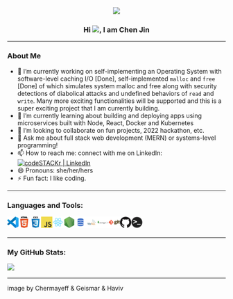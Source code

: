 <div align="center">
  <img margin="auto" width="50%" height="auto"
       src="https://mir-s3-cdn-cf.behance.net/project_modules/1400/31460c94006031.5e737d384a2c7.gif"/>
</div> 
<h3 align="center">Hi <img src="https://raw.githubusercontent.com/MartinHeinz/MartinHeinz/master/wave.gif" width="20">, I am Chen Jin</h3>
  
<!--
**chen-jin021/chen-jin021** is a ✨ _special_ ✨ repository because its `README.md` (this file) appears on your GitHub profile.

Here are some ideas to get you started:
- 🤔 I’m looking for help with ...
-->

---

### About Me

- 🔭 I’m currently working on self-implementing an Operating System with software-level caching I/O [Done], self-implemented `malloc` and `free` [Done] of which simulates system malloc and free along with security detections of diabolical attacks and undefined behaviors of `read` and `write`. Many more exciting functionalities will be supported and this is a super exciting project that I am currently building.
- 🌱 I’m currently learning about building and deploying apps using microservices built with Node, React, Docker and Kubernetes
- 👯 I’m looking to collaborate on fun projects, 2022 hackathon, etc.
- 💬 Ask me about full stack web development (MERN) or systems-level programming!
- 📫 How to reach me: connect with me on LinkedIn: [<img alt="codeSTACKr | LinkedIn" width="22px" src="https://cdn.jsdelivr.net/npm/simple-icons@v3/icons/linkedin.svg" />][linkedin]
- 😄 Pronouns: she/her/hers
- ⚡ Fun fact: I like coding.

--- 

### Languages and Tools:

<img align="left" alt="Visual Studio Code" width="26px" src="https://raw.githubusercontent.com/github/explore/80688e429a7d4ef2fca1e82350fe8e3517d3494d/topics/visual-studio-code/visual-studio-code.png" />
<img align="left" alt="HTML5" width="26px" 
     src="https://raw.githubusercontent.com/github/explore/80688e429a7d4ef2fca1e82350fe8e3517d3494d/topics/html/html.png" />
<img align="left" alt="CSS3" width="26px" src="https://raw.githubusercontent.com/github/explore/80688e429a7d4ef2fca1e82350fe8e3517d3494d/topics/css/css.png" />
<img align="left" alt="JavaScript" width="26px"
     src="https://raw.githubusercontent.com/github/explore/80688e429a7d4ef2fca1e82350fe8e3517d3494d/topics/javascript/javascript.png" />
<img align="left" alt="React" width="26px" src="https://raw.githubusercontent.com/github/explore/80688e429a7d4ef2fca1e82350fe8e3517d3494d/topics/react/react.png" />
<img align="left" alt="Node.js" width="26px" src="https://raw.githubusercontent.com/github/explore/80688e429a7d4ef2fca1e82350fe8e3517d3494d/topics/nodejs/nodejs.png" />
<img align="left" alt="SQL" width="26px" src="https://raw.githubusercontent.com/github/explore/80688e429a7d4ef2fca1e82350fe8e3517d3494d/topics/sql/sql.png" />
<img align="left" alt="MySQL" width="26px"
     src="https://raw.githubusercontent.com/github/explore/80688e429a7d4ef2fca1e82350fe8e3517d3494d/topics/mysql/mysql.png" />
<img align="left" alt="MongoDB" width="26px" src="https://raw.githubusercontent.com/github/explore/80688e429a7d4ef2fca1e82350fe8e3517d3494d/topics/mongodb/mongodb.png" />
<img align="left" alt="Git" width="26px" src="https://raw.githubusercontent.com/github/explore/80688e429a7d4ef2fca1e82350fe8e3517d3494d/topics/git/git.png" />
<img align="left" alt="GitHub" width="26px"
     src="https://raw.githubusercontent.com/github/explore/78df643247d429f6cc873026c0622819ad797942/topics/github/github.png" />
<img align="left" alt="Terminal" width="26px"
     src="https://raw.githubusercontent.com/github/explore/80688e429a7d4ef2fca1e82350fe8e3517d3494d/topics/terminal/terminal.png" />
<br/>
<br/>

--- 

### My GitHub Stats:

<img src="https://github-readme-stats.vercel.app/api?username=chen-jin021&&show_icons=true&title_color=ffffff&icon_color=ffba2c&text_color=daf7dc&bg_color=191919">

---
<div>
  <span>image by Chermayeff & Geismar & Haviv</span>
</div> 

[linkedin]: https://www.linkedin.com/in/chen-jin-nyu/

